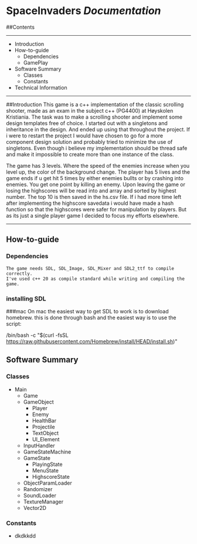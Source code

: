 

# SpaceInvaders _Documentation_ 

##Contents

---

- Introduction
- How-to-guide
    - Dependencies
    - GamePlay
- Software Summary
    - Classes
    - Constants
- Technical Information



---
##Introduction
This game is a c++ implementation of the classic scrolling shooter, made as an exam in the subject c++ (PG4400) at Høyskolen Kristiania. The task was to make a scrolling shooter and implement some design templates free of choice. I started out with a singletons and inheritance in the design. And ended up using that throughout the project. If i were to restart the project I would have chosen to go for a more component design solution and probably tried to minimize the use of singletons. Even though i believe my implementation should be thread safe and make it impossible to create more than one instance of the class. 

The game has 3 levels. Where the speed of the enemies increase when you level up, the color of the background change. The player has 5 lives and the game ends if u get hit 5 times by either enemies bullts or by crashing into enemies. You get one point by killing an enemy. Upon leaving the game or losing the highscores will be read into and array and sorted by highest number. The top 10  is then  saved in the hs.csv file. If i had more time left after implementing the highscore savedata i would have made a hash function so that the highscores were safer for manipulation by players. But as its just a single player game I decided to focus my efforts elsewhere. 


---

## How-to-guide
  ### Dependencies
    The game needs SDL, SDL_Image, SDL_Mixer and SDL2_ttf to compile correctly.
    I've used c++ 20 as compile standard while writing and compiling the game. 
    

  ### installing SDL
  ###mac
On mac the easiest way to get SDL to work is to download homebrew. this is done through bash and the easiest way is to use the script:

/bin/bash -c "$(curl -fsSL https://raw.githubusercontent.com/Homebrew/install/HEAD/install.sh)"


## Software Summary
### Classes
- Main
  - Game
  - GameObject
    - Player
    - Enemy
    - HealthBar
    - Projectile
    - TextObject
    - UI_Element
  - InputHandler
  - GameStateMachine
  - GameState
    - PlayingState
    - MenuState
    - HighscoreState
  - ObjectParamLoader
  - Randomizer
  - SoundLoader
  - TextureManager
  - Vector2D
### Constants 
- dkdkkdd